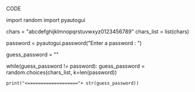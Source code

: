 CODE

import random
import pyautogui


chars = "abcdefghijklmnopqrstuvwxyz0123456789"
chars_list = list(chars)

password = pyautogui.password("Enter a password : ")

guess_password = ""

while(guess_password != password):
    guess_password = random.choices(chars_list, k=len(password))

    print("<==================="+ str(guess_password))

